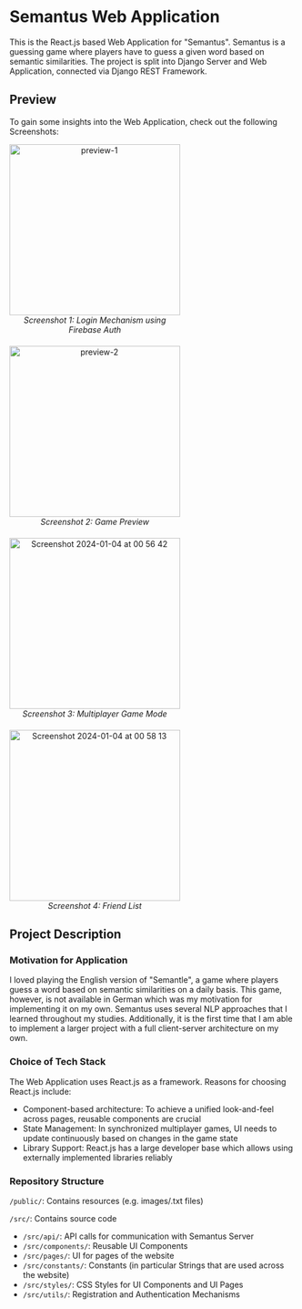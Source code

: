 # Semantus Web Application
This is the React.js based Web Application for "Semantus". Semantus is a guessing game where players have to guess a given word based on semantic similarities. The project is split into Django Server and Web Application, connected via Django REST Framework.

## Preview
To gain some insights into the Web Application, check out the following Screenshots:

<div style="display: grid; grid-template-columns: repeat(2, 1fr); grid-gap: 20px; justify-content: center; text-align: center;">
  <div>
    <img width="300" alt="preview-1" src="https://github.com/Luca-Wiehe/semantus_web/assets/85710000/38c395ad-e100-49e1-ac2e-01aa911d3830">
    <br>
    <em>Screenshot 1: Login Mechanism using Firebase Auth</em>
  </div>
  <br>
  <div>
    <img width="300" alt="preview-2" src="https://github.com/Luca-Wiehe/semantus_web/assets/85710000/ccbc85fb-92fc-4cc4-b12f-4a8383be0842">
    <br>
    <em>Screenshot 2: Game Preview</em>
  </div>
  <br>
  <div>
    <img width="300" alt="Screenshot 2024-01-04 at 00 56 42" src="https://github.com/Luca-Wiehe/semantus_web/assets/85710000/69332841-2f16-4b9a-82d2-fb2e28a06ae9">
    <br>
    <em>Screenshot 3: Multiplayer Game Mode</em>
  </div>
  <br>
  <div>
    <img width="300" alt="Screenshot 2024-01-04 at 00 58 13" src="https://github.com/Luca-Wiehe/semantus_web/assets/85710000/d0f007cd-c93d-445d-9bec-370b8a56a08e">
    <br>
    <em>Screenshot 4: Friend List</em>
  </div>
  


</div>


## Project Description

### Motivation for Application
I loved playing the English version of "Semantle", a game where players guess a word based on semantic similarities on a daily basis. This game, however, is not available in German which was my motivation for implementing it on my own. Semantus uses several NLP approaches that I learned throughout my studies. Additionally, it is the first time that I am able to implement a larger project with a full client-server architecture on my own. 

### Choice of Tech Stack
The Web Application uses React.js as a framework. Reasons for choosing React.js include:
+ Component-based architecture: To achieve a unified look-and-feel across pages, reusable components are crucial
+ State Management: In synchronized multiplayer games, UI needs to update continuously based on changes in the game state
+ Library Support: React.js has a large developer base which allows using externally implemented libraries reliably

### Repository Structure

`/public/`: Contains resources (e.g. images/.txt files)

`/src/`: Contains source code
+ `/src/api/`: API calls for communication with Semantus Server
+ `/src/components/`: Reusable UI Components
+ `/src/pages/`: UI for pages of the website
+ `/src/constants/`: Constants (in particular Strings that are used across the website)
+ `/src/styles/`: CSS Styles for UI Components and UI Pages
+ `/src/utils/`: Registration and Authentication Mechanisms
